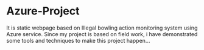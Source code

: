 # Azure-Project
It is static webpage based on Illegal bowling action monitoring system using Azure service. Since my project is based on field work, i have demonstrated some tools and techniques to make this project happen...

